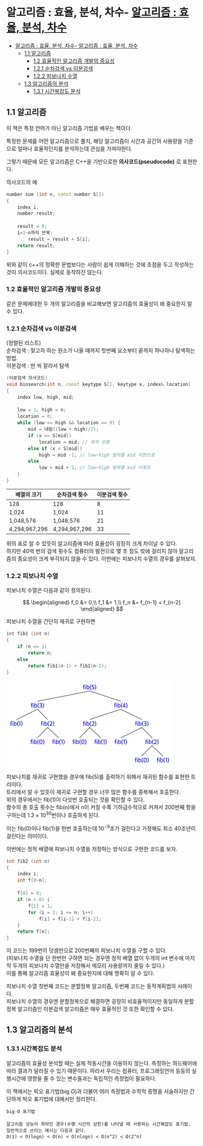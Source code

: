 # 알고리즘 : 효율, 분석, 차수- [알고리즘 : 효율, 분석, 차수](#알고리즘--효율-분석-차수)

- [알고리즘 : 효율, 분석, 차수- 알고리즘 : 효율, 분석, 차수](#알고리즘--효율-분석-차수--알고리즘--효율-분석-차수)
  - [1.1 알고리즘](#11-알고리즘)
    - [1.2 효율적인 알고리즘 개발의 중요성](#12-효율적인-알고리즘-개발의-중요성)
    - [1.2.1 순차검색 vs 이분검색](#121-순차검색-vs-이분검색)
    - [1.2.2 피보나치 수열](#122-피보나치-수열)
  - [1.3 알고리즘의 분석](#13-알고리즘의-분석)
    - [1.3.1 시간복잡도 분석](#131-시간복잡도-분석)

## 1.1 알고리즘
이 책은 특정 언어가 아닌 알고리즘 기법을 배우는 책이다.

특정한 문제를 어떤 알고리즘으로 풀지, 해당 알고리즘이 시간과 공간의 사용량을 기준으로 얼마나 효율적인지를 분석하는데 관심을 가져야한다.

그렇기 때문에 모든 알고리즘은 C++을 기반으로한 **의사코드(pseudocode)** 로 표현한다.

의사코드의 예
~~~cpp
number sum (int n, const number S[])
{
    index i;
    number result;

    result = 0;
    i=1~n까지 반복:
        result = result + S[i];
    return result;
}
~~~
위와 같이 c++의 정확한 문법보다는 사람이 쉽게 이해하는 것에 초점을 두고 작성하는 것이 의사코드이다. 실제로 동작하진 않는다.
### 1.2 효율적인 알고리즘 개발의 중요성
같은 문제에대한 두 개의 알고리즘을 비교해보면 알고리즘의 효율성이 왜 중요한지 알 수 있다.
### 1.2.1 순차검색 vs 이분검색
(정렬된 리스트)  
순차검색 : 찾고자 하는 원소가 나올 때까지 첫번째 요소부터 끝까지 하나하나 탐색하는 방법.  
이분검색 : 반 씩 잘라서 탐색
~~~cpp
(이분검색 의사코드)
void binsearch(int n, const keytype S[], keytype x, index& location)
{
    index low, high, mid;

    low = 1; high = n;
    location = 0;
    while (low <= high && location == 0) {
        mid = 내림((low + high)/2);
        if (x == S[mid])
            location = mid; // 위치 반환
        else if (x < S[mid])
            high = mid -1; // low~high 범위를 mid 이전으로
        else
            low = mid + 1; // low~high 범위를 mid 이후로
    }
}
~~~
|배열의 크기|순차검색 횟수|이분검색 횟수|
|---|---|---|
|128|128|8|
|1,024|1,024|11|
|1,048,576|1,048,576|21|
|4,294,967,296|4,294,967,296|33|  

위의 표로 알 수 있듯이 알고리즘에 따라 효율성이 굉장히 크게 차이날 수 있다.  
하지만 40억 번의 검색 횟수도 컴퓨터의 발전으로 몇 초 정도 밖에 걸리지 않아 알고리즘의 중요성이 크게 부각되지 않을 수 있다. 이번에는 피보나치 수열의 경우를 살펴보자.
### 1.2.2 피보나치 수열
피보나치 수열은 다음과 같이 정의된다.
<div align="center">

$$
\begin{aligned}
f_0 &= 0,\\
f_1 &= 1,\\
f_n &= f_{n-1} + f_{n-2}
\end{aligned}
$$

</div>
피보나치 수열을 간단히 재귀로 구현하면

~~~cpp
int fib1 (int n)
{
    if (n <= 1)
        return n;
    else
        return fib1(n-1) + fib1(n-2);
}
~~~
![다섯번째 피보나치 항](./images/피보나치예시.png)  
피보나치를 재귀로 구현했을 경우에 fib(5)를 출력하기 위해서 재귀된 함수를 표현한 트리이다.  
트리에서 알 수 있듯이 재귀로 구현할 경우 너무 많은 함수를 중복해서 호출한다.  
위의 경우에서는 fib(1)이 다섯번 호출되는 것을 확인할 수 있다.  
함수의 총 호출 횟수는 fib(n)에서 n이 커질 수록 기하급수적으로 커져서 200번째 항을 구하는데 $1.3\times10^{30}$번이나 호출하게 된다.

이는 fib(0)이나 fib(1)을 한번 호출하는데 $10^{-9}$초가 걸린다고 가정해도 최소 40조년이 걸린다는 의미이다.

이번에는 정적 배열에 피보나치 수열을 저장하는 방식으로 구현한 코드를 보자.
~~~cpp
int fib2 (int n)
{
    index i;
    int f[0~n];

    f[0] = 0;
    if (n > 0) {
        f[1] = 1;
        for (i = 2; i <= n; i++)
            f[i] = f[i-1] + f[i-2];
    }
    return f[n];
}
~~~
이 코드는 199번의 덧셈만으로 200번째의 피보나치 수열을 구할 수 있다.  
(피보나치 수열을 단 한번만 구하면 되는 경우엔 정적 배열 없이 두개의 int 변수에 마지막 두개의 피보나치 수열만을 저장해서 메모리 사용량까지 줄일 수 있다.)  
이를 통해 알고리즘 효율성이 왜 중요한지에 대해 명확히 알 수 있다.

피보나치 수열 첫번째 코드는 분할정복 알고리즘, 두번째 코드는 동적계획법의 사례이다.  
피보나치 수열의 경우엔 분할정복으로 해결하면 굉장히 비효율적이지만 동일하게 분할정복 알고리즘인 이분검색 알고리즘은 매우 효율적인 것 또한 확인할 수 있다.
## 1.3 알고리즘의 분석
### 1.3.1 시간복잡도 분석
알고리즘의 효율성 분석할 때는 실제 작동시간을 이용하지 않는다. 측정하는 하드웨어에 따라 결과가 달라질 수 있기 때문이다. 따라서 우리는 컴퓨터, 프로그래밍언어 등등의 실행시간에 영향을 줄 수 있는 변수들과는 독립적인 측정법이 필요하다.

이 책에서는 빅오 표기법(big $O$)과 더불어 여러 측정법과 수학적 증명을 서술하지만 간단하게 빅오 표기법에 대해서만 정리한다.

~~~
big-O 표기법

알고리즘 성능이 최악인 경우(수행 시간의 상한)를 나타낼 때 사용하는 시간복잡도 표기법.  
일반적으로 쓰이는 예시는 다음과 같다.  
O(1) < O(logn) < O(n) < O(nlogn) < O(n^2) < O(2^n)
~~~
